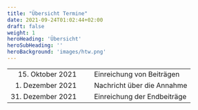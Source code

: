 ```yaml
---
title: "Übersicht Termine"
date: 2021-09-24T01:02:44+02:00
draft: false
weight: 1
heroHeading: 'Übersicht'
heroSubHeading: ''
heroBackground: 'images/htw.png'
---
```

|                   |              |                             |
|------------------:|:-------------|:----------------------------|
|  15. Oktober 2021 | &nbsp;&nbsp; | Einreichung von Beiträgen   |
|  1. Dezember 2021 |              | Nachricht über die Annahme  |
| 31. Dezember 2021 |              | Einreichung der Endbeiträge |
